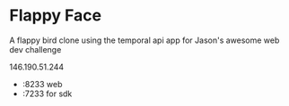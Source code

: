 # Flappy Face

A flappy bird clone using the temporal api app for Jason's awesome web dev
challenge

146.190.51.244

- :8233 web
- :7233 for sdk
